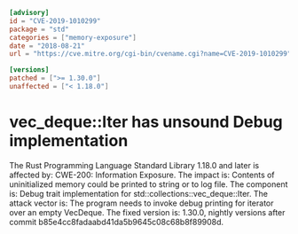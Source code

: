```toml
[advisory]
id = "CVE-2019-1010299"
package = "std"
categories = ["memory-exposure"]
date = "2018-08-21"
url = "https://cve.mitre.org/cgi-bin/cvename.cgi?name=CVE-2019-1010299"

[versions]
patched = [">= 1.30.0"]
unaffected = ["< 1.18.0"]
```

# vec_deque::Iter has unsound Debug implementation

The Rust Programming Language Standard Library 1.18.0 and later is affected by: CWE-200: Information Exposure. The impact is: Contents of uninitialized memory could be printed to string or to log file. The component is: Debug trait implementation for std::collections::vec_deque::Iter. The attack vector is: The program needs to invoke debug printing for iterator over an empty VecDeque. The fixed version is: 1.30.0, nightly versions after commit b85e4cc8fadaabd41da5b9645c08c68b8f89908d.
